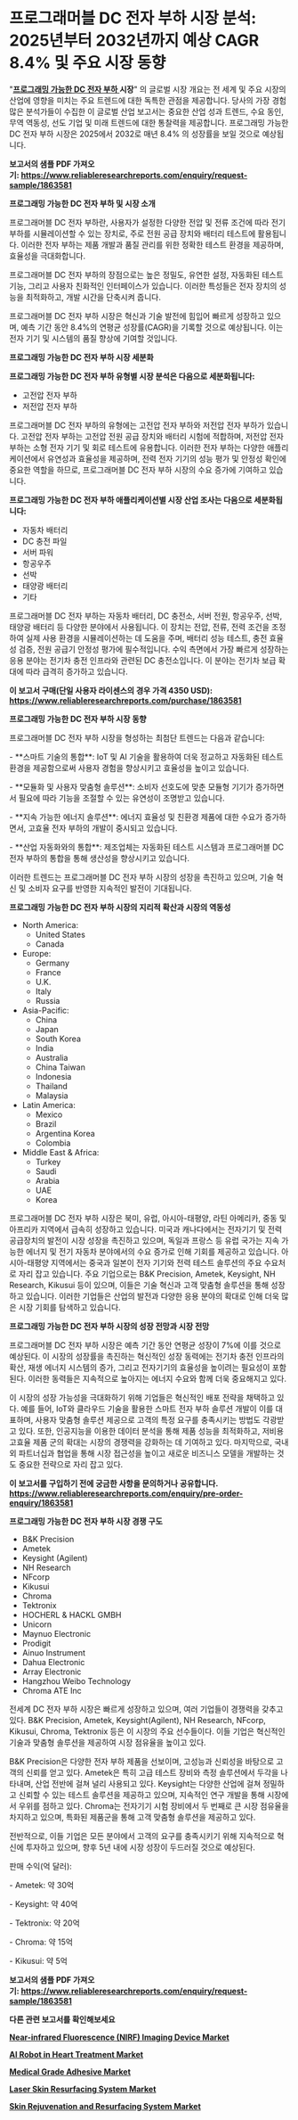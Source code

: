 <p><h1>프로그래머블 DC 전자 부하 시장 분석: 2025년부터 2032년까지 예상 CAGR 8.4% 및 주요 시장 동향</h1></p><p>"<strong><a href="https://www.reliableresearchreports.com/programmable-dc-electronic-loads-r1863581?utm_campaign=105&utm_medium=7&utm_source=Github&utm_content=ia&utm_term=05032025&utm_id=programmable-dc-electronic-loads">프로그래밍 가능한 DC 전자 부하&nbsp;</a></strong><strong>시장</strong>" 의 글로벌 시장 개요는 전 세계 및 주요 시장의 산업에 영향을 미치는 주요 트렌드에 대한 독특한 관점을 제공합니다. 당사의 가장 경험 많은 분석가들이 수집한 이 글로벌 산업 보고서는 중요한 산업 성과 트렌드, 수요 동인, 무역 역동성, 선도 기업 및 미래 트렌드에 대한 통찰력을 제공합니다. 프로그래밍 가능한 DC 전자 부하 시장은 2025에서 2032로 매년 8.4% 의 성장률을 보일 것으로 예상됩니다.&nbsp;</p>
<p><strong>보고서의 샘플 PDF 가져오기:&nbsp;<a href="https://www.reliableresearchreports.com/enquiry/request-sample/1863581?utm_campaign=105&utm_medium=7&utm_source=Github&utm_content=ia&utm_term=05032025&utm_id=programmable-dc-electronic-loads">https://www.reliableresearchreports.com/enquiry/request-sample/1863581</a></strong></p>
<p><strong>프로그래밍 가능한 DC 전자 부하 및 시장 소개</strong></p>
<p><p>프로그래머블 DC 전자 부하란, 사용자가 설정한 다양한 전압 및 전류 조건에 따라 전기 부하를 시뮬레이션할 수 있는 장치로, 주로 전원 공급 장치와 배터리 테스트에 활용됩니다. 이러한 전자 부하는 제품 개발과 품질 관리를 위한 정확한 테스트 환경을 제공하며, 효율성을 극대화합니다.</p><p>프로그래머블 DC 전자 부하의 장점으로는 높은 정밀도, 유연한 설정, 자동화된 테스트 기능, 그리고 사용자 친화적인 인터페이스가 있습니다. 이러한 특성들은 전자 장치의 성능을 최적화하고, 개발 시간을 단축시켜 줍니다. </p><p>프로그래머블 DC 전자 부하 시장은 혁신과 기술 발전에 힘입어 빠르게 성장하고 있으며, 예측 기간 동안 8.4%의 연평균 성장률(CAGR)을 기록할 것으로 예상됩니다. 이는 전자 기기 및 시스템의 품질 향상에 기여할 것입니다.</p></p>
<p><strong>프로그래밍 가능한 DC 전자 부하 시장 세분화</strong></p>
<p><strong>프로그래밍 가능한 DC 전자 부하 유형별 시장 분석은 다음으로 세분화됩니다:</strong></p>
<p><ul><li>고전압 전자 부하</li><li>저전압 전자 부하</li></ul></p>
<p><p>프로그래머블 DC 전자 부하의 유형에는 고전압 전자 부하와 저전압 전자 부하가 있습니다. 고전압 전자 부하는 고전압 전원 공급 장치와 배터리 시험에 적합하며, 저전압 전자 부하는 소형 전자 기기 및 회로 테스트에 유용합니다. 이러한 전자 부하는 다양한 애플리케이션에서 유연성과 효율성을 제공하며, 전력 전자 기기의 성능 평가 및 안정성 확인에 중요한 역할을 하므로, 프로그래머블 DC 전자 부하 시장의 수요 증가에 기여하고 있습니다.</p></p>
<p><strong>프로그래밍 가능한 DC 전자 부하 애플리케이션별 시장 산업 조사는 다음으로 세분화됩니다:</strong></p>
<p><ul><li>자동차 배터리</li><li>DC 충전 파일</li><li>서버 파워</li><li>항공우주</li><li>선박</li><li>태양광 배터리</li><li>기타</li></ul></p>
<p><p>프로그래머블 DC 전자 부하는 자동차 배터리, DC 충전소, 서버 전원, 항공우주, 선박, 태양광 배터리 등 다양한 분야에서 사용됩니다. 이 장치는 전압, 전류, 전력 조건을 조정하여 실제 사용 환경을 시뮬레이션하는 데 도움을 주며, 배터리 성능 테스트, 충전 효율성 검증, 전원 공급기 안정성 평가에 필수적입니다. 수익 측면에서 가장 빠르게 성장하는 응용 분야는 전기차 충전 인프라와 관련된 DC 충전소입니다. 이 분야는 전기차 보급 확대에 따라 급격히 증가하고 있습니다.</p></p>
<p><strong>이 보고서 구매(단일 사용자 라이센스의 경우 가격 4350 USD): <a href="https://www.reliableresearchreports.com/purchase/1863581?utm_campaign=105&utm_medium=7&utm_source=Github&utm_content=ia&utm_term=05032025&utm_id=programmable-dc-electronic-loads">https://www.reliableresearchreports.com/purchase/1863581</a></strong></p>
<p><strong>프로그래밍 가능한 DC 전자 부하 시장 동향</strong></p>
<p><p>프로그래머블 DC 전자 부하 시장을 형성하는 최첨단 트렌드는 다음과 같습니다:</p><p>- **스마트 기술의 통합**: IoT 및 AI 기술을 활용하여 더욱 정교하고 자동화된 테스트 환경을 제공함으로써 사용자 경험을 향상시키고 효율성을 높이고 있습니다.</p><p>- **모듈화 및 사용자 맞춤형 솔루션**: 소비자 선호도에 맞춘 모듈형 기기가 증가하면서 필요에 따라 기능을 조절할 수 있는 유연성이 조명받고 있습니다.</p><p>- **지속 가능한 에너지 솔루션**: 에너지 효율성 및 친환경 제품에 대한 수요가 증가하면서, 고효율 전자 부하의 개발이 중시되고 있습니다.</p><p>- **산업 자동화와의 통합**: 제조업체는 자동화된 테스트 시스템과 프로그래머블 DC 전자 부하의 통합을 통해 생산성을 향상시키고 있습니다.</p><p>이러한 트렌드는 프로그래머블 DC 전자 부하 시장의 성장을 촉진하고 있으며, 기술 혁신 및 소비자 요구를 반영한 지속적인 발전이 기대됩니다.</p></p>
<p><strong>프로그래밍 가능한 DC 전자 부하 시장의 지리적 확산과 시장의 역동성</strong></p>
<p><ul>
    <li>
        North America:
        <ul>
            <li>United States</li>
            <li>Canada</li>
        </ul>
    </li>
    <li>
        Europe:
        <ul>
            <li>Germany</li>
            <li>France</li>
            <li>U.K.</li>
            <li>Italy</li>
            <li>Russia</li>
        </ul>
    </li>
    <li>
        Asia-Pacific:
        <ul>
            <li>China</li>
            <li>Japan</li>
            <li>South Korea</li>
            <li>India</li>
            <li>Australia</li>
            <li>China Taiwan</li>
            <li>Indonesia</li>
            <li>Thailand</li>
            <li>Malaysia</li>
        </ul>
    </li>
    <li>
        Latin America:
        <ul>
            <li>Mexico</li>
            <li>Brazil</li>
            <li>Argentina Korea</li>
            <li>Colombia</li>
        </ul>
    </li>
    <li>
        Middle East & Africa:
        <ul>
            <li>Turkey</li>
            <li>Saudi</li>
            <li>Arabia</li>
            <li>UAE</li>
            <li>Korea</li>
        </ul>
    </li>
    </ul></p>
<p><p>프로그래머블 DC 전자 부하 시장은 북미, 유럽, 아시아-태평양, 라틴 아메리카, 중동 및 아프리카 지역에서 급속히 성장하고 있습니다. 미국과 캐나다에서는 전자기기 및 전력 공급장치의 발전이 시장 성장을 촉진하고 있으며, 독일과 프랑스 등 유럽 국가는 지속 가능한 에너지 및 전기 자동차 분야에서의 수요 증가로 인해 기회를 제공하고 있습니다. 아시아-태평양 지역에서는 중국과 일본이 전자 기기와 전력 테스트 솔루션의 주요 수요처로 자리 잡고 있습니다. 주요 기업으로는 B&K Precision, Ametek, Keysight, NH Research, Kikusui 등이 있으며, 이들은 기술 혁신과 고객 맞춤형 솔루션을 통해 성장하고 있습니다. 이러한 기업들은 산업의 발전과 다양한 응용 분야의 확대로 인해 더욱 많은 시장 기회를 탐색하고 있습니다.</p></p>
<p><strong>프로그래밍 가능한 DC 전자 부하 시장의 성장 전망과 시장 전망</strong></p>
<p><p>프로그래머블 DC 전자 부하 시장은 예측 기간 동안 연평균 성장이 7%에 이를 것으로 예상된다. 이 시장의 성장률을 촉진하는 혁신적인 성장 동력에는 전기차 충전 인프라의 확산, 재생 에너지 시스템의 증가, 그리고 전자기기의 효율성을 높이려는 필요성이 포함된다. 이러한 동력들은 지속적으로 높아지는 에너지 수요와 함께 더욱 중요해지고 있다.</p><p>이 시장의 성장 가능성을 극대화하기 위해 기업들은 혁신적인 배포 전략을 채택하고 있다. 예를 들어, IoT와 클라우드 기술을 활용한 스마트 전자 부하 솔루션 개발이 이를 대표하며, 사용자 맞춤형 솔루션 제공으로 고객의 특정 요구를 충족시키는 방법도 각광받고 있다. 또한, 인공지능을 이용한 데이터 분석을 통해 제품 성능을 최적화하고, 저비용 고효율 제품 군의 확대는 시장의 경쟁력을 강화하는 데 기여하고 있다. 마지막으로, 국내외 파트너십과 협업을 통해 시장 접근성을 높이고 새로운 비즈니스 모델을 개발하는 것도 중요한 전략으로 자리 잡고 있다.</p></p>
<p><strong>이 보고서를 구입하기 전에 궁금한 사항을 문의하거나 공유합니다. <a href="https://www.reliableresearchreports.com/enquiry/pre-order-enquiry/1863581?utm_campaign=105&utm_medium=7&utm_source=Github&utm_content=ia&utm_term=05032025&utm_id=programmable-dc-electronic-loads">https://www.reliableresearchreports.com/enquiry/pre-order-enquiry/1863581</a></strong></p>
<p><strong>프로그래밍 가능한 DC 전자 부하 시장 경쟁 구도</strong></p>
<p><ul><li>B&K Precision</li><li>Ametek</li><li>Keysight (Agilent)</li><li>NH Research</li><li>NFcorp</li><li>Kikusui</li><li>Chroma</li><li>Tektronix</li><li>HOCHERL & HACKL GMBH</li><li>Unicorn</li><li>Maynuo Electronic</li><li>Prodigit</li><li>Ainuo Instrument</li><li>Dahua Electronic</li><li>Array Electronic</li><li>Hangzhou Weibo Technology</li><li>Chroma ATE Inc</li></ul></p>
<p><p>전세계 DC 전자 부하 시장은 빠르게 성장하고 있으며, 여러 기업들이 경쟁력을 갖추고 있다. B&K Precision, Ametek, Keysight(Agilent), NH Research, NFcorp, Kikusui, Chroma, Tektronix 등은 이 시장의 주요 선수들이다. 이들 기업은 혁신적인 기술과 맞춤형 솔루션을 제공하여 시장 점유율을 높이고 있다.</p><p>B&K Precision은 다양한 전자 부하 제품을 선보이며, 고성능과 신뢰성을 바탕으로 고객의 신뢰를 얻고 있다. Ametek은 특히 고급 테스트 장비와 측정 솔루션에서 두각을 나타내며, 산업 전반에 걸쳐 널리 사용되고 있다. Keysight는 다양한 산업에 걸쳐 정밀하고 신뢰할 수 있는 테스트 솔루션을 제공하고 있으며, 지속적인 연구 개발을 통해 시장에서 우위를 점하고 있다. Chroma는 전자기기 시험 장비에서 두 번째로 큰 시장 점유율을 차지하고 있으며, 특화된 제품군을 통해 고객 맞춤형 솔루션을 제공하고 있다.</p><p>전반적으로, 이들 기업은 모든 분야에서 고객의 요구를 충족시키기 위해 지속적으로 혁신에 투자하고 있으며, 향후 5년 내에 시장 성장이 두드러질 것으로 예상된다.</p><p>판매 수익(억 달러):</p><p>- Ametek: 약 30억</p><p>- Keysight: 약 40억</p><p>- Tektronix: 약 20억</p><p>- Chroma: 약 15억</p><p>- Kikusui: 약 5억</p></p>
<p><strong>보고서의 샘플 PDF 가져오기:&nbsp;<a href="https://www.reliableresearchreports.com/enquiry/request-sample/1863581?utm_campaign=105&utm_medium=7&utm_source=Github&utm_content=ia&utm_term=05032025&utm_id=programmable-dc-electronic-loads">https://www.reliableresearchreports.com/enquiry/request-sample/1863581</a></strong></p>
<p><strong></strong></p>
<p><strong></strong></p>
<p><strong></strong></p>
<p><strong></strong></p>
<p><strong>다른 관련 보고서를 확인해보세요</strong></p>
<p><strong><p><a href="https://github.com/duskodazzi34/Market-Research-Report-List-1/blob/main/near-infrared-fluorescence-nirf-imaging-device-market.md?utm_campaign=105&utm_medium=7&utm_source=Github&utm_content=ia&utm_term=05032025&utm_id=programmable-dc-electronic-loads">Near-infrared Fluorescence (NIRF) Imaging Device Market</a></p><p><a href="https://github.com/wwwkeltoum/Market-Research-Report-List-5/blob/main/ai-robot-in-heart-treatment-market.md?utm_campaign=105&utm_medium=7&utm_source=Github&utm_content=ia&utm_term=05032025&utm_id=programmable-dc-electronic-loads">AI Robot in Heart Treatment Market</a></p><p><a href="https://github.com/elhibacajka/Market-Research-Report-List-1/blob/main/medical-grade-adhesive-market.md?utm_campaign=105&utm_medium=7&utm_source=Github&utm_content=ia&utm_term=05032025&utm_id=programmable-dc-electronic-loads">Medical Grade Adhesive Market</a></p><p><a href="https://github.com/forttgoddym7/Market-Research-Report-List-1/blob/main/laser-skin-resurfacing-system-market.md?utm_campaign=105&utm_medium=7&utm_source=Github&utm_content=ia&utm_term=05032025&utm_id=programmable-dc-electronic-loads">Laser Skin Resurfacing System Market</a></p><p><a href="https://github.com/kabotcaddoub/Market-Research-Report-List-1/blob/main/skin-rejuvenation-and-resurfacing-system-market.md?utm_campaign=105&utm_medium=7&utm_source=Github&utm_content=ia&utm_term=05032025&utm_id=programmable-dc-electronic-loads">Skin Rejuvenation and Resurfacing System Market</a></p></strong></p>
<p></p>
